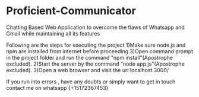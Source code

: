 # Proficient-Communicator
Chatting Based Web Application to overcome the flaws of Whatsapp and Gmail while maintaining all its features

Following are the steps for executing the project
1)Make sure node.js and npm are installed from internet before proceeding
3)Open command prompt in the project folder and run the command "npm install"(Apostrophe  excluded).
2)Start the server by the command "node app.js"(Apostrophe  excluded).
3)Open a web browser and visit the url localhost:3000/

If you run into errors , have any doubts or simply want to get in touch contact me on whatsapp {+15172367453}
